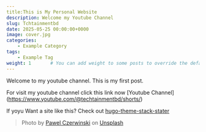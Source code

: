 ```yaml
---
title:This is My Personal Website
description: Welcome my Youtube Channel
slug: Tchtainmentbd
date: 2025-05-25 00:00:00+0000
image: cover.jpg
categories:
    - Example Category
tags:
    - Example Tag
weight: 1       # You can add weight to some posts to override the default sorting (date descending)
---
```


Welcome to my youtube channel. This is my first post. 

For visit my youtube channel click this link now  [Youtube Channel] (https://www.youtube.com/@techtainmentbd/shorts/)

If yoyu Want a site like this? Check out [hugo-theme-stack-stater](https://github.com/mr54aq)

> Photo by [Pawel Czerwinski](https://unsplash.com/@pawel_czerwinski) on [Unsplash](https://unsplash.com/)